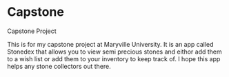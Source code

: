 # Capstone
Capstone Project

This is for my capstone project at Maryville University. It is an app called Stonedex that allows you to view semi precious stones and eithor add them to a wish list or add them to your inventory to keep track of.
I hope this app helps any stone collectors out there.
